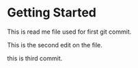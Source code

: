 # Getting Started

This is read me file used for first git commit.

This is the second edit on the file.

this is third commit.
